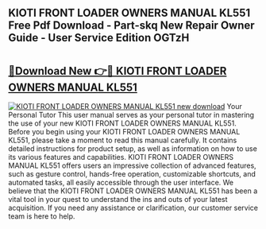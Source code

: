 ## KIOTI FRONT LOADER OWNERS MANUAL KL551 Free Pdf Download - Part-skq New Repair Owner Guide - User Service Edition OGTzH

# <h2><a href="http://bc97285.oget.top/?id=KIOTI+FRONT+LOADER+OWNERS+MANUAL+KL551">🔗Download New 👉🔴 KIOTI FRONT LOADER OWNERS MANUAL KL551</a></h2>

[![KIOTI FRONT LOADER OWNERS MANUAL KL551 new download](https://i.imgur.com/5g1atiW.png)](http://bc97285.oget.top/?id=KIOTI+FRONT+LOADER+OWNERS+MANUAL+KL551)
Your Personal Tutor This user manual serves as your personal tutor in mastering the use of your new KIOTI FRONT LOADER OWNERS MANUAL KL551. Before you begin using your KIOTI FRONT LOADER OWNERS MANUAL KL551, please take a moment to read this manual carefully. It contains detailed instructions for product setup, as well as information on how to use its various features and capabilities. KIOTI FRONT LOADER OWNERS MANUAL KL551 offers users an impressive collection of advanced features, such as gesture control, hands-free operation, customizable shortcuts, and automated tasks, all easily accessible through the user interface. We believe that the KIOTI FRONT LOADER OWNERS MANUAL KL551 has been a vital tool in your quest to understand the ins and outs of your latest acquisition. If you need any assistance or clarification, our customer service team is here to help.
